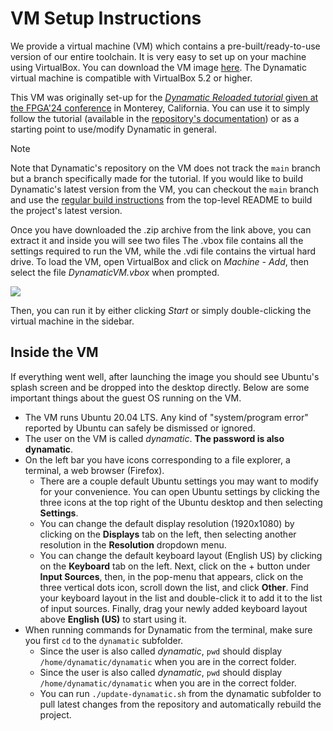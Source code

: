 # VM Setup Instructions

We provide a virtual machine (VM) which contains a pre-built/ready-to-use version of our entire toolchain. It is very easy to set up on your machine using VirtualBox. You can download the VM image [here](https://drive.google.com/file/d/1s86dzU8jbSSdh13DctS922OKoACgvVD5/view?usp=drive_link). The Dynamatic virtual machine is compatible with VirtualBox 5.2 or higher.

This VM was originally set-up for the [*Dynamatic Reloaded tutorial* given at the FPGA'24 conference](https://www.isfpga.org/past/fpga2024/workshops-tutorials/#t7) in Monterey, California. You can use it to simply follow the tutorial (available in the [repository's documentation](Tutorials/Introduction/Introduction.md)) or as a starting point to use/modify Dynamatic in general.

> [!NOTE]
> Note that Dynamatic's repository on the VM does not track the `main` branch but a branch specifically made for the tutorial. If you would like to build Dynamatic's latest version from the VM, you can checkout the `main` branch and use the [regular build instructions](./BasicBuildGuide.md) from the top-level README to build the project's latest version.

Once you have downloaded the .zip archive from the link above, you can extract it and inside you will see two files The .vbox file contains all the settings required to run the VM, while the .vdi file contains the virtual hard drive. To load the VM, open VirtualBox and click on *Machine - Add*, then select the file *DynamaticVM.vbox* when prompted. 

![](Figures/virtualbox1.png)

Then, you can run it by either clicking *Start* or simply double-clicking the virtual machine in the sidebar.

## Inside the VM

If everything went well, after launching the image you should see Ubuntu's splash screen and be dropped into the desktop directly. Below are some important things about the guest OS running on the VM.

- The VM runs Ubuntu 20.04 LTS. Any kind of "system/program error" reported by Ubuntu can safely be dismissed or ignored.
- The user on the VM is called *dynamatic*. **The password is also dynamatic**.
- On the left bar you have icons corresponding to a file explorer, a terminal, a web browser (Firefox).
  - There are a couple default Ubuntu settings you may want to modify for your convenience. You can open Ubuntu settings by clicking the three icons at the top right of the Ubuntu desktop and then selecting **Settings**.
  - You can change the default display resolution (1920x1080) by clicking on the **Displays** tab on the left, then selecting another resolution in the **Resolution** dropdown menu.
  - You can change the default keyboard layout (English US) by clicking on the **Keyboard** tab on the left. Next, click on the + button under **Input Sources**, then, in the pop-menu that appears, click on the three vertical dots icon, scroll down the list, and click **Other**. Find your keyboard layout in the list and double-click it to add it to the list of input sources. Finally, drag your newly added keyboard layout above **English (US)** to start using it.
- When running commands for Dynamatic from the terminal, make sure you first `cd` to the `dynamatic` subfolder.
  - Since the user is also called *dynamatic*, `pwd` should display `/home/dynamatic/dynamatic` when you are in the correct folder.
  - Since the user is also called *dynamatic*, `pwd` should display `/home/dynamatic/dynamatic` when you are in the correct folder.
  - You can run `./update-dynamatic.sh` from the dynamatic subfolder to pull latest changes from the repository and automatically rebuild the project.
